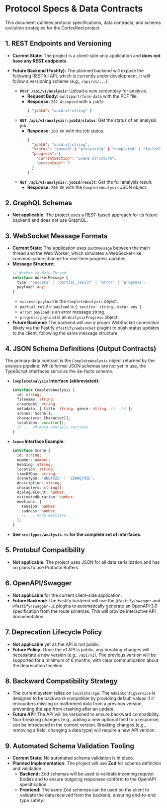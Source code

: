 # Protocol Specs & Data Contracts

This document outlines protocol specifications, data contracts, and schema evolution strategies for the CortexReel project.

## 1. REST Endpoints and Versioning

- **Current State:** The project is a client-side only application and **does not have any REST endpoints**.
- **Future Backend (Fastify):** The planned backend will expose the following RESTful API, which is currently under development. It will follow a versioning scheme (e.g., `/api/v1/...`).

  - **`POST /api/v1/analysis`**: Upload a new screenplay for analysis.
    - **Request Body:** `multipart/form-data` with the PDF file.
    - **Response:** `202 Accepted` with a `jobId`.
      ```json
      { "jobId": "uuid-v4-string" }
      ```
  - **`GET /api/v1/analysis/:jobId/status`**: Get the status of an analysis job.
    - **Response:** `200 OK` with the job status.
      ```json
      { 
        "jobId": "uuid-v4-string",
        "status": "queued" | "processing" | "completed" | "failed",
        "progress": {
          "currentSection": "Scene Structure",
          "percentage": 5
        }
      }
      ```
  - **`GET /api/v1/analysis/:jobId/result`**: Get the full analysis result.
    - **Response:** `200 OK` with the `CompleteAnalysis` JSON object.

## 2. GraphQL Schemas
- **Not applicable.** The project uses a REST-based approach for its future backend and does not use GraphQL.

## 3. WebSocket Message Formats
- **Current State:** The application uses `postMessage` between the main thread and the Web Worker, which simulates a WebSocket-like communication channel for real-time progress updates.
- **Message Structure:**
  ```typescript
  // Worker to Main Thread
  interface WorkerMessage {
    type: 'success' | 'partial_result' | 'error' | 'progress';
    payload: any;
  }
  ```
  - `success`: `payload` is the `CompleteAnalysis` object.
  - `partial_result`: `payload` is `{ section: string, data: any }`.
  - `error`: `payload` is an error message string.
  - `progress`: `payload` is an `AnalysisProgress` object.
- **Future Backend:** The backend will use a proper WebSocket connection (likely via the Fastify `@fastify/websocket` plugin) to push status updates to the client, following the same message structure.

## 4. JSON Schema Definitions (Output Contracts)

The primary data contract is the `CompleteAnalysis` object returned by the analysis pipeline. While formal JSON schemas are not yet in use, the TypeScript interfaces serve as the de-facto schema.

- **`CompleteAnalysis` Interface (abbreviated):**
  ```typescript
  interface CompleteAnalysis {
    id: string;
    filename: string;
    createdAt: string;
    metadata: { title: string; genre: string; /*...*/ };
    scenes: Scene[];
    characters: Character[];
    locations: Location[];
    // ... 24 more analysis sections
  }
  ```
- **`Scene` Interface Example:**
  ```typescript
  interface Scene {
    id: string;
    number: number;
    heading: string;
    location: string;
    timeOfDay: string;
    sceneType: 'WNĘTRZE' | 'ZEWNĘTRZE';
    description: string;
    characters: string[];
    dialogueCount: number;
    estimatedDuration: number;
    emotions: {
      tension: number;
      sadness: number;
      // ... more emotions
    };
  }
  ```
- **See `src/types/analysis.ts` for the complete set of interfaces.**

## 5. Protobuf Compatibility
- **Not applicable.** The project uses JSON for all data serialization and has no plans to use Protocol Buffers.

## 6. OpenAPI/Swagger
- **Not applicable** for the current client-side application.
- **Future Backend:** The Fastify backend will use the `@fastify/swagger` and `@fastify/swagger-ui` plugins to automatically generate an OpenAPI 3.0 specification from the route schemas. This will provide interactive API documentation.

## 7. Deprecation Lifecycle Policy
- **Not applicable** yet as the API is not public.
- **Future Policy:** Once the v1 API is public, any breaking changes will necessitate a new version (e.g., `/api/v2`). The previous version will be supported for a minimum of 6 months, with clear communication about the deprecation timeline.

## 8. Backward Compatibility Strategy
- The current system relies on `localStorage`. The `AdminConfigService` is designed to be backward-compatible by providing default values if it encounters missing or malformed data from a previous version, preventing the app from crashing after an update.
- **Future API:** The API will be versioned to ensure backward compatibility. Non-breaking changes (e.g., adding a new optional field to a response) can be introduced in the current version. Breaking changes (e.g., removing a field, changing a data type) will require a new API version.

## 9. Automated Schema Validation Tooling
- **Current State:** No automated schema validation is in place.
- **Planned Implementation:** The project will use **Zod** for schema definition and validation.
  - **Backend:** Zod schemas will be used to validate incoming request bodies and to ensure outgoing responses conform to the OpenAPI specification.
  - **Frontend:** The same Zod schemas can be used on the client to validate the data received from the backend, ensuring end-to-end type safety. 